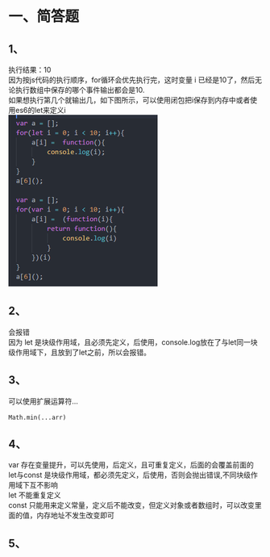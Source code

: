 # 一、简答题
## 1、
执行结果：10  
因为按js代码的执行顺序，for循环会优先执行完，这时变量 i 已经是10了，然后无论执行数组中保存的哪个事件输出都会是10.  
如果想执行第几个就输出几，如下图所示，可以使用闭包把i保存到内存中或者使用es6的let来定义i  
![let与闭包方式](./imgs/1.jpg)    

## 2、
会报错  
因为 let 是块级作用域，且必须先定义，后使用，console.log放在了与let同一块级作用域下，且放到了let之前，所以会报错。  

## 3、
可以使用扩展运算符...
```
Math.min(...arr)
```

## 4、
var 存在变量提升，可以先使用，后定义，且可重复定义，后面的会覆盖前面的  
let与const 是块级作用域，都必须先定义，后使用，否则会抛出错误,不同块级作用域下互不影响  
let 不能重复定义  
const 只能用来定义常量，定义后不能改变，但定义对象或者数组时，可以改变里面的值，内存地址不发生改变即可

## 5、
